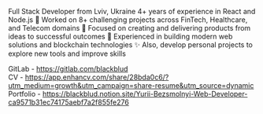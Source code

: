 Full Stack Developer from Lviv, Ukraine
4+ years of experience in React and Node.js
💫 Worked on 8+ challenging projects across FinTech, Healthcare, and Telecom domains
👀 Focused on creating and delivering products from ideas to successful outcomes
🔗 Experienced in building modern web solutions and blockchain technologies
✨ Also, develop personal projects to explore new tools and improve skills

GitLab - https://gitlab.com/blackblud  
CV - https://app.enhancv.com/share/28bda0c6/?utm_medium=growth&utm_campaign=share-resume&utm_source=dynamic
Portfolio - https://blackblud.notion.site/Yurii-Bezsmolnyi-Web-Developer-ca9571b31ec74175aebf7a2f855fe276
